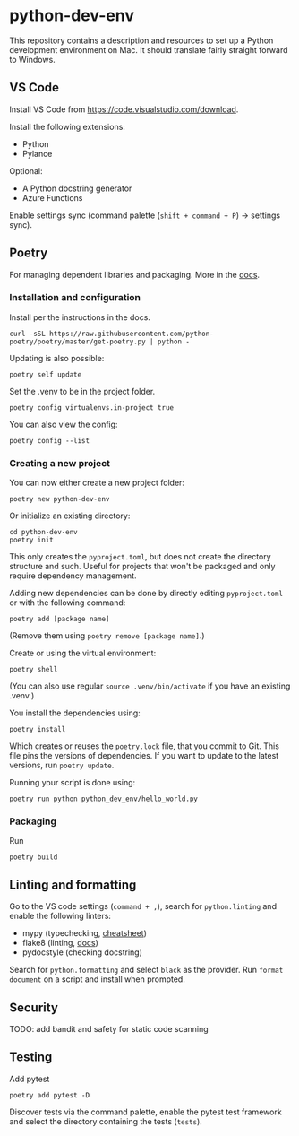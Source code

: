 # python-dev-env
This repository contains a description and resources to set up a Python development environment on Mac. It should translate fairly straight forward to Windows.

## VS Code
Install VS Code from https://code.visualstudio.com/download.

Install the following extensions:
- Python
- Pylance

Optional:
- A Python docstring generator
- Azure Functions

Enable settings sync (command palette (`shift + command + P`) &#8594; settings sync).

## Poetry
For managing dependent libraries and packaging. More in the [docs](https://python-poetry.org/docs/).

### Installation and configuration
Install per the instructions in the docs.

```
curl -sSL https://raw.githubusercontent.com/python-poetry/poetry/master/get-poetry.py | python -
```

Updating is also possible:
```
poetry self update
```

Set the .venv to be in the project folder.
```
poetry config virtualenvs.in-project true
```

You can also view the config:
```
poetry config --list
```


### Creating a new project
You can now either create a new project folder:
```
poetry new python-dev-env
```

Or initialize an existing directory:
```
cd python-dev-env
poetry init
```
This only creates the `pyproject.toml`, but does not create the directory structure and such. Useful for projects that won't be packaged and only require dependency management.

Adding new dependencies can be done by directly editing `pyproject.toml` or with the following command:
```
poetry add [package name]
```

(Remove them using `poetry remove [package name]`.)

Create or using the virtual environment:
```
poetry shell
```
(You can also use regular `source .venv/bin/activate` if you have an existing .venv.)

You install the dependencies using:
```
poetry install
```

Which creates or reuses the `poetry.lock` file, that you commit to Git. This file pins the versions of dependencies. If you want to update to the latest versions, run `poetry update`.

Running your script is done using:
```
poetry run python python_dev_env/hello_world.py
```

### Packaging
Run
```
poetry build
```

## Linting and formatting

Go to the VS code settings (`command + ,`), search for `python.linting` and enable the following linters:
- mypy (typechecking, [cheatsheet](https://mypy.readthedocs.io/en/stable/cheat_sheet_py3.html))
- flake8 (linting, [docs](https://flake8.pycqa.org/en/latest/user/index.html))
- pydocstyle (checking docstring)

Search for `python.formatting` and select `black` as the provider. Run `format document` on a script and install when prompted.

## Security

TODO: add bandit and safety for static code scanning

## Testing

Add pytest

```
poetry add pytest -D
```

Discover tests via the command palette, enable the pytest test framework and select the directory containing the tests (`tests`).
